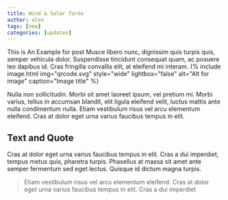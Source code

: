 ```yaml
---
title: Wind & Solar farms
author: alex
tags: [new]
categories: [updates]
---
```



This is An Example for post Musce libero nunc, dignissim quis turpis quis, semper vehicula dolor. Suspendisse tincidunt 
consequat quam, ac posuere leo dapibus id. Cras fringilla convallis elit, at eleifend mi interam.
{% include image.html img="qrcode.svg" style="wide" lightbox="false" alt="Alt for image" caption="Image title" %}


Nulla non sollicitudin. Morbi sit amet laoreet ipsum, vel pretium mi. Morbi varius, tellus in accumsan blandit, elit ligula eleifend velit, luctus mattis ante nulla condimentum nulla. Etiam vestibulum risus vel arcu elementum eleifend. Cras at dolor eget urna varius faucibus tempus in elit.



## Text and Quote
Cras at dolor eget urna varius faucibus tempus in elit. Cras a dui imperdiet, tempus metus quis, pharetra turpis. Phasellus at massa sit amet ante semper fermentum sed eget lectus. Quisque id dictum magna turpis.

> Etiam vestibulum risus vel arcu elementum eleifend. Cras at dolor eget urna varius faucibus tempus in elit. Cras a dui imperdiet
